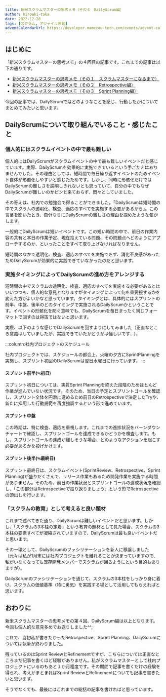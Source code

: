 ```yaml
---
title: 新米スクラムマスターの思考メモ（その４　DailyScrum編）
author: hiroaki-taka
date: 2022-12-28
tags: [スクラム, アジャイル開発]
adventCalendarUrl: https://developer.mamezou-tech.com/events/advent-calendar/2022/
---
```


## はじめに
「新米スクラムマスターの思考メモ」の４回目の記事です。これまでの記事は以下の通りです。

- [新米スクラムマスターの思考メモ（その１　スクラムマスターになるまで）](/blogs/2022/11/24/newcomer-scrum-master-01/)
- [新米スクラムマスターの思考メモ（その２　Retrospective編）](/blogs/2022/12/05/newcomer-scrum-master-02/)
- [新米スクラムマスターの思考メモ（その３　Sprint Planning編）](/blogs/2022/12/05/newcomer-scrum-master-03/)

今回の記事では、DailyScrumではどのようなことを感じ、行動したかについてまとめてみたいと思います。

## DailyScrumについて取り組んでいること・感じたこと

### 個人的にはスクラムイベントの中で最も難しい

個人的にはDailyScrumがスクラムイベントの中で最も難しいイベントだと感じています。実際、DailyScrumを効果的に実施できているという手ごたえはありませんでした。その理由としては、短時間で毎日繰り返すイベントのためイベント自体が形骸化しやすいと感じたためです。しかし、同時に形骸化だけではDailyScrumの難しさを説明しきれないとも思っていて、自分の中でもなぜDailyScrumが難しいのかピンと来ておらず、悶々としていました。

その答えは、社内での勉強会で得ることができました。「DailyScrumは短時間の中でスクラムの透明化、検査、適応のすべてを実施する必要があるから」。この言葉を聞いたとき、自分なりにDailyScrumの難しさの理由を掴めたような気がします。

一般的にDailyScrumは短いイベントです。この短い時間の中で、前日の作業内容の共有と本日の作業予定、現在抱えている問題、その問題点へどのようにアプローチするのか、といったことをすべて取り上げなければなりません。

短時間のなかで透明化、検査、適応のすべてを実施できず、消化不良感があったためDailyScrumが効果的に実践できていなかったのだと思います。


### 実施タイミングによってDailyScrumの進め方をアレンジする

短時間の中でスクラムの透明化、検査、適応のすべてを実施する必要があるとはいいつつも、個人的な意見となりますがタイミングによって何を重要視するかを変えた方がよいかなと思っています。タイミングとは、具体的にはスプリントの前半、中盤、後半のどのタイミングで実施されるDailyScrumかということです。イベントの形骸化を防ぐ意味でも、DailyScrumを毎日まったく同じフォーマットで回すのは得策ではないと思います。

実際、以下のような感じでDailyScrumを回すようにしてみました（正直なところ意識はしていましたが、実践できていたかどうかは怪しいです…）。

:::column:社内プロジェクトのスケジュール

社内プロジェクトでは、スケジュールの都合上、火曜の夕方にSprintPlanningを実施し、スプリント初回のDailyScrumは翌日水曜日に行っています。
:::

#### スプリント前半(≒初日)
スプリント初日については、実質Sprint Planningを終えた段階のためほとんど作業が進んでいない状況です。そのため、当日の予定とスプリントゴールを確認し、スプリント全体を円滑に進めるため前日のRetrospectiveで決定したTryや、新たに採用した行動規範を再度強調するという形で進めています。

#### スプリント中盤
この時期は、特に検査、適応を重視します。これまでの進捗状況をバーンダウンチャートで確認し、スプリントゴールを達成できるかどうかを検査します。もし、スプリントゴールの達成が難しそうな場合、どのようなアクションを起こす必要があるかを投げかけます。

#### スプリント後半(≒最終日)
スプリント最終日は、スクラムイベント(SprintReview、Retrospective、Sprint Planning)が盛りだくさんで、リリース作業もあるため開発作業を実施する時間がありません。そのため、前日の作業状況とスプリントゴールの達成状況を確認し、「この部分はRetrospectiveで振り返りましょう」という形でRetrospectiveの頭出しを行います。

### 「スクラムの教育」として考えると良い題材

これまで述べてきた通り、DailyScrumは難しいイベントだと思います。しかし、「スクラムの3本柱の定着」という教育の題材として見た場合、スクラムの3本柱の要素すべてが凝縮されていますので、DailyScrumは最も良いイベントだと思います。

その一環として、DailyScrumのファシリテーションを新人に移譲しました（元々は私が1月末には社内プロジェクトを離れることが決まっていますので、私がいなくなっても既存開発メンバーでスクラムが回るようにという目的もありますが）。

DailyScrumのファシリテーションを通じて、スクラムの3本柱をしっかり身に着け、スクラムの価値基準（特に勇気）を実践する場として活用してもらえればと思います。

## おわりに

新米スクラムマスターの思考メモの第４回、DailyScrum編は以上となります。今回も個人的な意見多めでお送りしました^^;

これで、当初私が書きたかったRetrospective、Sprint Planning、DailyScrumについては執筆が終わりました。

残っているのはSprint ReviewとRefinementですが、こちらについては正直なところまだ記事を書くほど経験がありません。私がスクラムマスターとして社内プロジェクトにいるのもあと１か月程度です。その期間で記事を書くだけの経験を得られ、考えがまとまればSprint ReviewとRefinementについても記事を書きたいと思います。

そうでなくても、最後にはこれまでの総括の記事を書ければと思っています。